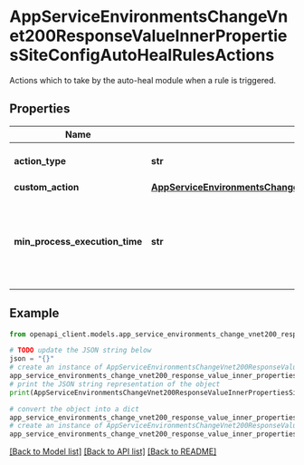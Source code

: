 # AppServiceEnvironmentsChangeVnet200ResponseValueInnerPropertiesSiteConfigAutoHealRulesActions

Actions which to take by the auto-heal module when a rule is triggered.

## Properties

Name | Type | Description | Notes
------------ | ------------- | ------------- | -------------
**action_type** | **str** | Predefined action to be taken. | [optional] 
**custom_action** | [**AppServiceEnvironmentsChangeVnet200ResponseValueInnerPropertiesSiteConfigAutoHealRulesActionsCustomAction**](AppServiceEnvironmentsChangeVnet200ResponseValueInnerPropertiesSiteConfigAutoHealRulesActionsCustomAction.md) |  | [optional] 
**min_process_execution_time** | **str** | Minimum time the process must execute before taking the action | [optional] 

## Example

```python
from openapi_client.models.app_service_environments_change_vnet200_response_value_inner_properties_site_config_auto_heal_rules_actions import AppServiceEnvironmentsChangeVnet200ResponseValueInnerPropertiesSiteConfigAutoHealRulesActions

# TODO update the JSON string below
json = "{}"
# create an instance of AppServiceEnvironmentsChangeVnet200ResponseValueInnerPropertiesSiteConfigAutoHealRulesActions from a JSON string
app_service_environments_change_vnet200_response_value_inner_properties_site_config_auto_heal_rules_actions_instance = AppServiceEnvironmentsChangeVnet200ResponseValueInnerPropertiesSiteConfigAutoHealRulesActions.from_json(json)
# print the JSON string representation of the object
print(AppServiceEnvironmentsChangeVnet200ResponseValueInnerPropertiesSiteConfigAutoHealRulesActions.to_json())

# convert the object into a dict
app_service_environments_change_vnet200_response_value_inner_properties_site_config_auto_heal_rules_actions_dict = app_service_environments_change_vnet200_response_value_inner_properties_site_config_auto_heal_rules_actions_instance.to_dict()
# create an instance of AppServiceEnvironmentsChangeVnet200ResponseValueInnerPropertiesSiteConfigAutoHealRulesActions from a dict
app_service_environments_change_vnet200_response_value_inner_properties_site_config_auto_heal_rules_actions_from_dict = AppServiceEnvironmentsChangeVnet200ResponseValueInnerPropertiesSiteConfigAutoHealRulesActions.from_dict(app_service_environments_change_vnet200_response_value_inner_properties_site_config_auto_heal_rules_actions_dict)
```
[[Back to Model list]](../README.md#documentation-for-models) [[Back to API list]](../README.md#documentation-for-api-endpoints) [[Back to README]](../README.md)


